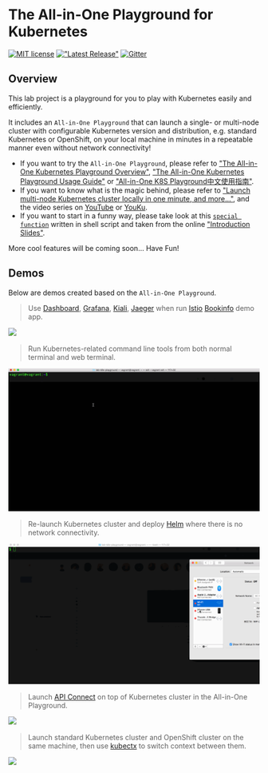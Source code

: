 # The All-in-One Playground for Kubernetes

[![MIT license](https://img.shields.io/badge/license-MIT-blue.svg)](https://github.com/morningspace/lab-k8s-playground/blob/master/LICENSE)
[!["Latest Release"](https://img.shields.io/github/release/morningspace/lab-k8s-playground.svg)](https://github.com/morningspace/lab-k8s-playground/releases/latest)
[![Gitter](https://badges.gitter.im/morningspace/community.svg)](https://gitter.im/morningspace/community?utm_source=badge&utm_medium=badge&utm_campaign=pr-badge)

## Overview

This lab project is a playground for you to play with Kubernetes easily and efficiently.

It includes an `All-in-One Playground` that can launch a single- or multi-node cluster with configurable Kubernetes version and distribution, e.g. standard Kubernetes or OpenShift, on your local machine in minutes in a repeatable manner even without network connectivity!

* If you want to try the `All-in-One Playground`, please refer to ["The All-in-One Kubernetes Playground Overview"](/docs/All-in-One-Playground-Overview.md), ["The All-in-One Kubernetes Playground Usage Guide"](/docs/All-in-One-Playground-Usage-Guide.md) or ["All-in-One K8S Playground中文使用指南"](https://morningspace.github.io/tech/all-in-one-k8s-playground/).
* If you want to know what is the magic behind, please refer to ["Launch multi-node Kubernetes cluster locally in one minute, and more..."](https://morningspace.github.io/tech/k8s-run/), and the video series on [YouTube](https://www.youtube.com/watch?v=0uVdF3Inv48&list=PLVQM6jLkNkfqHgd0aX7TnjioOiQrqsXIa) or [YouKu](https://v.youku.com/v_show/id_XNDI2Mzk1NDcyMA==.html?f=52221532).
* If you want to start in a funny way, please take look at this [`special function`](https://morningspace.github.io/lab-k8s-playground/docs/slides/#/11/1) written in shell script and taken from the online ["Introduction Slides"](https://morningspace.github.io/lab-k8s-playground/docs/slides).

More cool features will be coming soon... Have Fun!

## Demos

Below are demos created based on the `All-in-One Playground`.

> Use [Dashboard](https://github.com/kubernetes/dashboard), [Grafana](https://grafana.com), [Kiali](https://www.kiali.io), [Jaeger](https://www.jaegertracing.io) when run [Istio](https://istio.io) [Bookinfo](https://istio.io/docs/examples/bookinfo) demo app.

![](/docs/demo-apps.gif)

> Run Kubernetes-related command line tools from both normal terminal and web terminal.

![](/docs/demo-tools.gif)

> Re-launch Kubernetes cluster and deploy [Helm](https://helm.sh) where there is no network connectivity.

![](/docs/demo-offline.gif)

> Launch [API Connect](https://developer.ibm.com/apiconnect) on top of Kubernetes cluster in the All-in-One Playground.

![](/docs/demo-apic.gif)

> Launch standard Kubernetes cluster and OpenShift cluster on the same machine, then use [kubectx](https://github.com/ahmetb/kubectx) to switch context between them.

![](/docs/demo-oc.gif)
